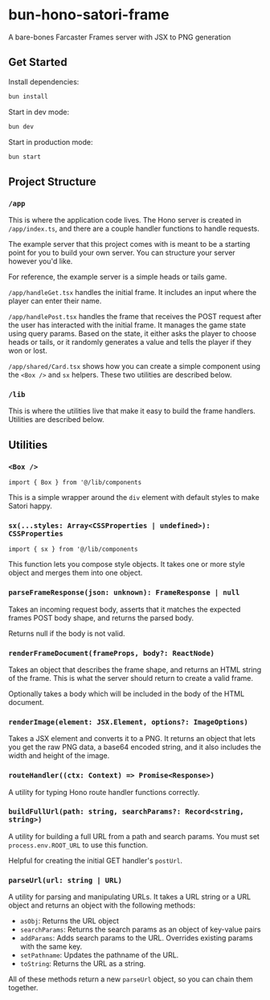 # bun-hono-satori-frame

A bare-bones Farcaster Frames server with JSX to PNG generation

## Get Started

Install dependencies:

```bash
bun install
```

Start in dev mode:

```bash
bun dev
```

Start in production mode:

```bash
bun start
```

## Project Structure

### `/app`

This is where the application code lives. The Hono server is created in `/app/index.ts`, and there are a couple handler functions to handle requests.

The example server that this project comes with is meant to be a starting point for you to build your own server. You can structure your server however you'd like.

For reference, the example server is a simple heads or tails game.

`/app/handleGet.tsx` handles the initial frame. It includes an input where the player can enter their name.

`/app/handlePost.tsx` handles the frame that receives the POST request after the user has interacted with the initial frame. It manages the game state using query params. Based on the state, it either asks the player to choose heads or tails, or it randomly generates a value and tells the player if they won or lost.

`/app/shared/Card.tsx` shows how you can create a simple component using the `<Box />` and `sx` helpers. These two utilities are described below.

### `/lib`

This is where the utilities live that make it easy to build the frame handlers. Utilities are described below.

## Utilities

### `<Box />`

`import { Box } from '@/lib/components`

This is a simple wrapper around the `div` element with default styles to make Satori happy.

### `sx(...styles: Array<CSSProperties | undefined>): CSSProperties`

`import { sx } from '@/lib/components`

This function lets you compose style objects. It takes one or more style object and merges them into one object.

### `parseFrameResponse(json: unknown): FrameResponse | null`

Takes an incoming request body, asserts that it matches the expected frames POST body shape, and returns the parsed body.

Returns null if the body is not valid.

### `renderFrameDocument(frameProps, body?: ReactNode)`

Takes an object that describes the frame shape, and returns an HTML string of the frame. This is what the server should return to create a valid frame.

Optionally takes a body which will be included in the body of the HTML document.

### `renderImage(element: JSX.Element, options?: ImageOptions)`

Takes a JSX element and converts it to a PNG. It returns an object that lets you get the raw PNG data, a base64 encoded string, and it also includes the width and height of the image.

### `routeHandler((ctx: Context) => Promise<Response>)`

A utility for typing Hono route handler functions correctly.

### `buildFullUrl(path: string, searchParams?: Record<string, string>)`

A utility for building a full URL from a path and search params. You must set `process.env.ROOT_URL` to use this function.

Helpful for creating the initial GET handler's `postUrl`.

### `parseUrl(url: string | URL)`

A utility for parsing and manipulating URLs. It takes a URL string or a URL object and returns an object with the following methods:

- `asObj`: Returns the URL object
- `searchParams`: Returns the search params as an object of key-value pairs
- `addParams`: Adds search params to the URL. Overrides existing params with the same key.
- `setPathname`: Updates the pathname of the URL.
- `toString`: Returns the URL as a string.

All of these methods return a new `parseUrl` object, so you can chain them together.
